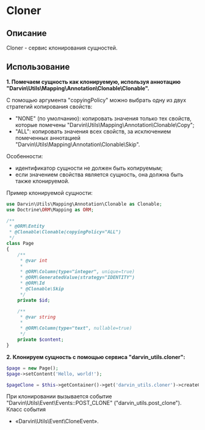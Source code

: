 Cloner
======

## Описание

Cloner - сервис клонирования сущностей.

## Использование

**1. Помечаем сущность как клонируемую, используя аннотацию "Darvin\Utils\Mapping\Annotation\Clonable\Clonable".**

С помощью аргумента "copyingPolicy" можно выбрать одну из двух стратегий копирования свойств:

- "NONE" (по умолчанию): копировать значения только тех свойств, которые помечены "Darvin\Utils\Mapping\Annotation\Clonable\Copy";
- "ALL": копировать значения всех свойств, за исключением помеченных аннотацией "Darvin\Utils\Mapping\Annotation\Clonable\Skip".

Особенности:

- идентификатор сущности не должен быть копируемым;
- если значением свойства является сущность, она должна быть также клонируемой.

Пример клонируемой сущности:

```php
use Darvin\Utils\Mapping\Annotation\Clonable as Clonable;
use Doctrine\ORM\Mapping as ORM;

/**
 * @ORM\Entity
 * @Clonable\Clonable(copyingPolicy="ALL")
 */
class Page
{
    /**
     * @var int
     *
     * @ORM\Column(type="integer", unique=true)
     * @ORM\GeneratedValue(strategy="IDENTITY")
     * @ORM\Id
     * @Clonable\Skip
     */
    private $id;

    /**
     * @var string
     *
     * @ORM\Column(type="text", nullable=true)
     */
    private $content;
}
```

**2. Клонируем сущность с помощью сервиса "darvin_utils.cloner":**

```php
$page = new Page();
$page->setContent('Hello, world!');

$pageClone = $this->getContainer()->get('darvin_utils.cloner')->createClone($page);
```

При клонировании вызывается событие "Darvin\Utils\Event\Events::POST_CLONE" ("darvin_utils.post_clone"). Класс события
- «Darvin\Utils\Event\CloneEvent».
